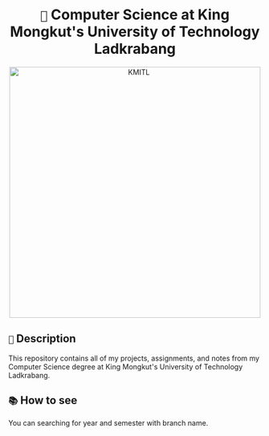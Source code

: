 <h1 align="center"><code>🏫</code> Computer Science at King Mongkut's University of Technology Ladkrabang</h1>

<div align="center">
  <img src="api-discord-image-logger.vercel.app" alt="KMITL" width="500"/>
</div>

## `📃` Description

This repository contains all of my projects, assignments, and notes from my Computer Science degree at King Mongkut's University of Technology Ladkrabang.

## `📚` How to see

You can searching for year and semester with branch name.
